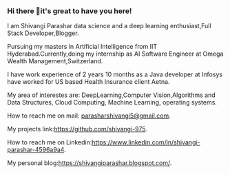 ### Hi there 👋it's great to have you here!

I am Shivangi Parashar data science and a deep learning enthusiast,Full Stack Developer,Blogger. 

Pursuing my masters in Artificial Intelligence from IIT Hyderabad.Currently,doing my internship as AI Software Engineer at Omega Wealth Management,Switzerland.

I have work experience of 2 years 10 months as a Java developer at Infosys have worked for US based Health Insurance client Aetna.

My area of interestes are: DeepLearning,Computer Vision,Algorithms and Data Structures, Cloud Computing, Machine Learning, operating systems.

How to reach me on mail: parasharshivangi5@gmail.com.

My projects link:https://github.com/shivangi-975.

How to reach me on Linkedin:https://www.linkedin.com/in/shivangi-parashar-4596a9a4.

My personal blog:https://shivangiparashar.blogspot.com/.



